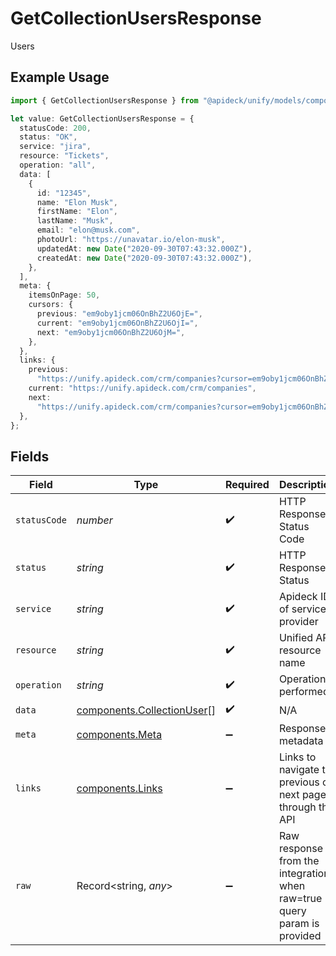 # GetCollectionUsersResponse

Users

## Example Usage

```typescript
import { GetCollectionUsersResponse } from "@apideck/unify/models/components";

let value: GetCollectionUsersResponse = {
  statusCode: 200,
  status: "OK",
  service: "jira",
  resource: "Tickets",
  operation: "all",
  data: [
    {
      id: "12345",
      name: "Elon Musk",
      firstName: "Elon",
      lastName: "Musk",
      email: "elon@musk.com",
      photoUrl: "https://unavatar.io/elon-musk",
      updatedAt: new Date("2020-09-30T07:43:32.000Z"),
      createdAt: new Date("2020-09-30T07:43:32.000Z"),
    },
  ],
  meta: {
    itemsOnPage: 50,
    cursors: {
      previous: "em9oby1jcm06OnBhZ2U6OjE=",
      current: "em9oby1jcm06OnBhZ2U6OjI=",
      next: "em9oby1jcm06OnBhZ2U6OjM=",
    },
  },
  links: {
    previous:
      "https://unify.apideck.com/crm/companies?cursor=em9oby1jcm06OnBhZ2U6OjE%3D",
    current: "https://unify.apideck.com/crm/companies",
    next:
      "https://unify.apideck.com/crm/companies?cursor=em9oby1jcm06OnBhZ2U6OjM",
  },
};
```

## Fields

| Field                                                                    | Type                                                                     | Required                                                                 | Description                                                              | Example                                                                  |
| ------------------------------------------------------------------------ | ------------------------------------------------------------------------ | ------------------------------------------------------------------------ | ------------------------------------------------------------------------ | ------------------------------------------------------------------------ |
| `statusCode`                                                             | *number*                                                                 | :heavy_check_mark:                                                       | HTTP Response Status Code                                                | 200                                                                      |
| `status`                                                                 | *string*                                                                 | :heavy_check_mark:                                                       | HTTP Response Status                                                     | OK                                                                       |
| `service`                                                                | *string*                                                                 | :heavy_check_mark:                                                       | Apideck ID of service provider                                           | jira                                                                     |
| `resource`                                                               | *string*                                                                 | :heavy_check_mark:                                                       | Unified API resource name                                                | Tickets                                                                  |
| `operation`                                                              | *string*                                                                 | :heavy_check_mark:                                                       | Operation performed                                                      | all                                                                      |
| `data`                                                                   | [components.CollectionUser](../../models/components/collectionuser.md)[] | :heavy_check_mark:                                                       | N/A                                                                      |                                                                          |
| `meta`                                                                   | [components.Meta](../../models/components/meta.md)                       | :heavy_minus_sign:                                                       | Response metadata                                                        |                                                                          |
| `links`                                                                  | [components.Links](../../models/components/links.md)                     | :heavy_minus_sign:                                                       | Links to navigate to previous or next pages through the API              |                                                                          |
| `raw`                                                                    | Record<string, *any*>                                                    | :heavy_minus_sign:                                                       | Raw response from the integration when raw=true query param is provided  |                                                                          |